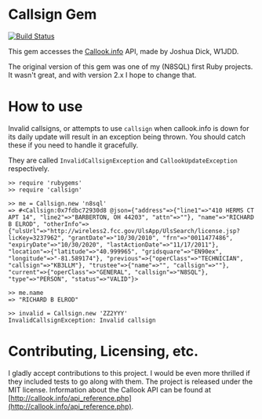 Callsign Gem
============

[![Build Status](https://secure.travis-ci.org/CodeBlock/callsign-gem.png?branch=master)](http://travis-ci.org/CodeBlock/callsign-gem)

This gem accesses the [Callook.info](http://callook.info) API,
made by Joshua Dick, W1JDD.

The original version of this gem was one of my (N8SQL) first Ruby
projects. It wasn't great, and with version 2.x I hope to change that.


How to use
==========

Invalid callsigns, or attempts to use `callsign` when callook.info
is down for its daily update will result in an exception being
thrown. You should catch these if you need to handle it gracefully.

They are called `InvalidCallsignException` and `CallookUpdateException`
respectively.

    >> require 'rubygems'
    >> require 'callsign'

    >> me = Callsign.new 'n8sql'
    => #<Callsign:0x7fdbc72930d8 @json={"address"=>{"line1"=>"410 HERMS CT APT 14", "line2"=>"BARBERTON, OH 44203", "attn"=>""}, "name"=>"RICHARD B ELROD", "otherInfo"=>{"ulsUrl"=>"http://wireless2.fcc.gov/UlsApp/UlsSearch/license.jsp?licKey=3237962", "grantDate"=>"10/30/2010", "frn"=>"0011477486", "expiryDate"=>"10/30/2020", "lastActionDate"=>"11/17/2011"}, "location"=>{"latitude"=>"40.999965", "gridsquare"=>"EN90ex", "longitude"=>"-81.589174"}, "previous"=>{"operClass"=>"TECHNICIAN", "callsign"=>"KB3LLM"}, "trustee"=>{"name"=>"", "callsign"=>""}, "current"=>{"operClass"=>"GENERAL", "callsign"=>"N8SQL"}, "type"=>"PERSON", "status"=>"VALID"}> 

    >> me.name
    => "RICHARD B ELROD" 

    >> invalid = Callsign.new 'ZZ2YYY'
    InvalidCallsignException: Invalid callsign


Contributing, Licensing, etc.
=============================

I gladly accept contributions to this project. I would be even more thrilled
if they included tests to go along with them. The project is released under
the MIT license. Information about the Callook API can be found at
[http://callook.info/api_reference.php](http://callook.info/api_reference.php).
